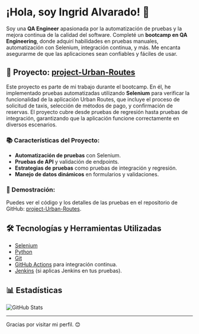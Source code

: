 # ¡Hola, soy Ingrid Alvarado! 👋

Soy una **QA Engineer** apasionada por la automatización de pruebas y la mejora continua de la calidad del software. Completé un **bootcamp en QA Engineering**, donde adquirí habilidades en pruebas manuales, automatización con Selenium, integración continua, y más. Me encanta asegurarme de que las aplicaciones sean confiables y fáciles de usar.

## 🚀 Proyecto: [project-Urban-Routes](enlace-a-tu-repositorio)

Este proyecto es parte de mi trabajo durante el bootcamp. En él, he implementado pruebas automatizadas utilizando **Selenium** para verificar la funcionalidad de la aplicación Urban Routes, que incluye el proceso de solicitud de taxis, selección de métodos de pago, y confirmación de reservas. El proyecto cubre desde pruebas de regresión hasta pruebas de integración, garantizando que la aplicación funcione correctamente en diversos escenarios.

### 📚 Características del Proyecto:
- **Automatización de pruebas** con Selenium.
- **Pruebas de API** y validación de endpoints.
- **Estrategias de pruebas** como pruebas de integración y regresión.
- **Manejo de datos dinámicos** en formularios y validaciones.

### 🌟 Demostración:

Puedes ver el código y los detalles de las pruebas en el repositorio de GitHub: [project-Urban-Routes](enlace-a-tu-repositorio).

## 🛠️ Tecnologías y Herramientas Utilizadas

- [Selenium](https://www.selenium.dev/)
- [Python](https://www.python.org/)
- [Git](https://git-scm.com/)
- [GitHub Actions](https://github.com/features/actions) para integración continua.
- [Jenkins](https://www.jenkins.io/) (si aplicas Jenkins en tus pruebas).
  
## 📊 Estadísticas

![GitHub Stats](https://github-readme-stats.vercel.app/api?username=TU_USUARIO&show_icons=true&theme=dark)

---

Gracias por visitar mi perfil. 😊

